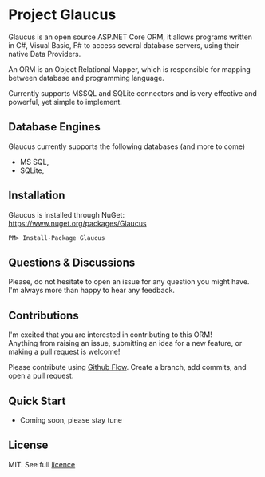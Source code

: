 # Project Glaucus

Glaucus is an open source ASP.NET Core ORM, it allows programs written in C#, Visual Basic, F# to access several database servers, using their native Data Providers.

An ORM is an Object Relational Mapper, which is responsible for mapping between database and programming language.

Currently supports MSSQL and SQLite connectors and is very effective and powerful, yet simple to implement.

## Database Engines
Glaucus currently supports the following databases (and more to come)
- MS SQL,
- SQLite,

## Installation

Glaucus is installed through NuGet: https://www.nuget.org/packages/Glaucus

```
PM> Install-Package Glaucus
```

## Questions & Discussions
Please, do not hesitate to open an issue for any question you might have. I'm always more than happy to hear any feedback.

## Contributions
I'm excited that you are interested in contributing to this ORM!   
Anything from raising an issue, submitting an idea for a new feature, or making a pull request is welcome!

Please contribute using [Github Flow](https://guides.github.com/introduction/flow/). Create a branch, add commits, and open a pull request.

## Quick Start
- Coming soon, please stay tune

## License
MIT. See full [licence](https://github.com/netsoft-ruidias/glaucus/blob/master/LICENSE.md)

